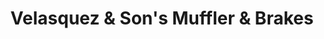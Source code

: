 ---
title: "Velasquez & Son's Muffler & Brakes"
url: /mundelein/velasquez-and-sons-muffler-and-brakes/
shop: car repair
---